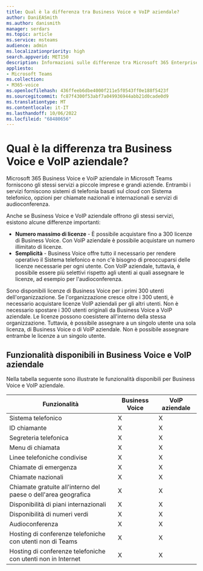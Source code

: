 ```yaml
---
title: Qual è la differenza tra Business Voice e VoIP aziendale?
author: DaniEASmith
ms.author: danismith
manager: serdars
ms.topic: article
ms.service: msteams
audience: admin
ms.localizationpriority: high
search.appverid: MET150
description: Informazioni sulle differenze tra Microsoft 365 Enterprise Voice e Business Voice.
appliesto:
- Microsoft Teams
ms.collection:
- M365-voice
ms.openlocfilehash: 436ffeeb6dbe4000f211e5f0543ff0e188f5423f
ms.sourcegitcommit: fc87f4300f53abf7a049936944abb21d0cade0d9
ms.translationtype: MT
ms.contentlocale: it-IT
ms.lasthandoff: 10/06/2022
ms.locfileid: "68480656"
---
```

# <a name="whats-the-difference-between-business-voice-and-enterprise-voice"></a>Qual è la differenza tra Business Voice e VoIP aziendale?

Microsoft 365 Business Voice e VoiP aziendale in Microsoft Teams forniscono gli stessi servizi a piccole imprese e grandi aziende. Entrambi i servizi forniscono sistemi di telefonia basati sul cloud con Sistema telefonico, opzioni per chiamate nazionali e internazionali e servizi di audioconferenza.

Anche se Business Voice e VoIP aziendale offrono gli stessi servizi, esistono alcune differenze importanti:

- **Numero massimo di licenze** - È possibile acquistare fino a 300 licenze di Business Voice. Con VoIP aziendale è possibile acquistare un numero illimitato di licenze.
- **Semplicità** - Business Voice offre tutto il necessario per rendere operativo il Sistema telefonico e non c'è bisogno di preoccuparsi delle licenze necessarie per ogni utente. Con VoIP aziendale, tuttavia, è possibile essere più selettivi rispetto agli utenti ai quali assegnare le licenze, ad esempio per l'audioconferenza.

Sono disponibili licenze di Business Voice per i primi 300 utenti dell'organizzazione. Se l'organizzazione cresce oltre i 300 utenti, è necessario acquistare licenze VoIP aziendali per gli altri utenti. Non è necessario spostare i 300 utenti originali da Business Voice a VoIP aziendale. Le licenze possono coesistere all'interno della stessa organizzazione. Tuttavia, è possibile assegnare a un singolo utente una sola licenza, di Business Voice o di VoIP aziendale. Non è possibile assegnare entrambe le licenze a un singolo utente.

## <a name="features-available-in-business-voice-and-enterprise-voice"></a>Funzionalità disponibili in Business Voice e VoIP aziendale

Nella tabella seguente sono illustrate le funzionalità disponibili per Business Voice e VoIP aziendale.

| Funzionalità                                      | Business Voice | VoIP aziendale |
|-----------------------------------------------|----------------|------------------|
| Sistema telefonico                                  | X              | X                |
| ID chiamante                                     | X              | X                |
| Segreteria telefonica                                    | X              | X                |
| Menu di chiamata                                    | X              | X                |
| Linee telefoniche condivise                            | X              | X                |
| Chiamate di emergenza                             | X              | X                |
| Chiamate nazionali                              | X              | X                |
| Chiamate gratuite all'interno del paese o dell'area geografica           | X              | X                |
| Disponibilità di piani internazionali                 | X              | X                |
| Disponibilità di numeri verdi                   | X              | X                |
| Audioconferenza                            | X              | X                |
| Hosting di conferenze telefoniche con utenti non di Teams    | X              | X                |
| Hosting di conferenze telefoniche con utenti non in Internet | X              | X                |
